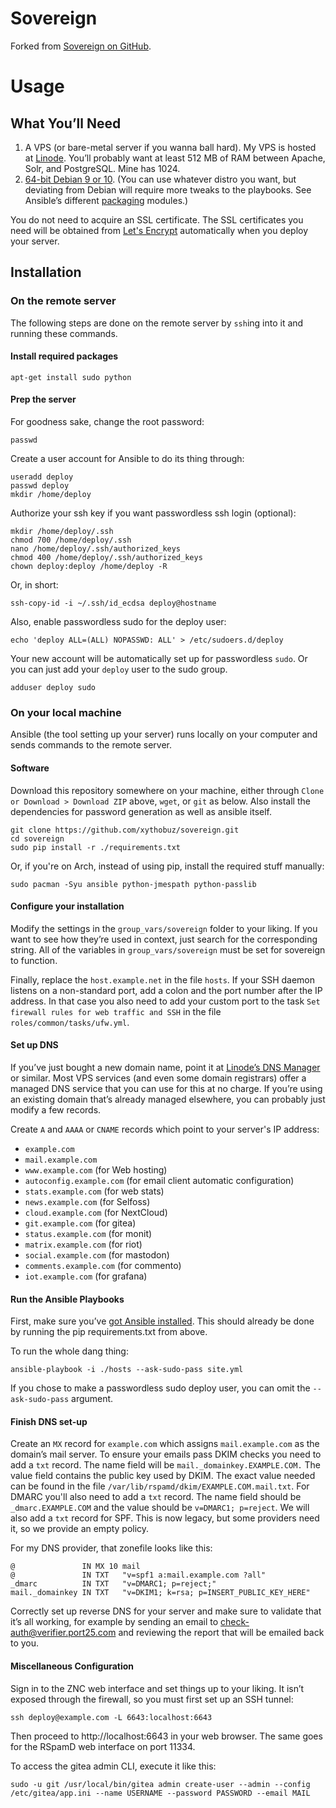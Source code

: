 # Sovereign

Forked from [Sovereign on GitHub](https://github.com/sovereign/sovereign).

# Usage

## What You’ll Need

1.  A VPS (or bare-metal server if you wanna ball hard). My VPS is hosted at [Linode](http://www.linode.com/?r=45405878277aa04ee1f1d21394285da6b43f963b). You’ll probably want at least 512 MB of RAM between Apache, Solr, and PostgreSQL. Mine has 1024.
2.  [64-bit Debian 9 or 10](http://www.debian.org/). (You can use whatever distro you want, but deviating from Debian will require more tweaks to the playbooks. See Ansible’s different [packaging](http://docs.ansible.com/ansible/list_of_packaging_modules.html) modules.)

You do not need to acquire an SSL certificate.  The SSL certificates you need will be obtained from [Let's Encrypt](https://letsencrypt.org/) automatically when you deploy your server.

## Installation

### On the remote server

The following steps are done on the remote server by `ssh`ing into it and running these commands.

#### Install required packages

    apt-get install sudo python

#### Prep the server

For goodness sake, change the root password:

    passwd

Create a user account for Ansible to do its thing through:

    useradd deploy
    passwd deploy
    mkdir /home/deploy

Authorize your ssh key if you want passwordless ssh login (optional):

    mkdir /home/deploy/.ssh
    chmod 700 /home/deploy/.ssh
    nano /home/deploy/.ssh/authorized_keys
    chmod 400 /home/deploy/.ssh/authorized_keys
    chown deploy:deploy /home/deploy -R

Or, in short:

    ssh-copy-id -i ~/.ssh/id_ecdsa deploy@hostname

Also, enable passwordless sudo for the deploy user:

    echo 'deploy ALL=(ALL) NOPASSWD: ALL' > /etc/sudoers.d/deploy

Your new account will be automatically set up for passwordless `sudo`.
Or you can just add your `deploy` user to the sudo group.

    adduser deploy sudo

### On your local machine

Ansible (the tool setting up your server) runs locally on your computer and sends commands to the remote server.

#### Software

Download this repository somewhere on your machine, either through `Clone or Download > Download ZIP` above, `wget`, or `git` as below.
Also install the dependencies for password generation as well as ansible itself.
    
    git clone https://github.com/xythobuz/sovereign.git
    cd sovereign
    sudo pip install -r ./requirements.txt

Or, if you're on Arch, instead of using pip, install the required stuff manually:

    sudo pacman -Syu ansible python-jmespath python-passlib

#### Configure your installation

Modify the settings in the `group_vars/sovereign` folder to your liking.
If you want to see how they’re used in context, just search for the corresponding string.
All of the variables in `group_vars/sovereign` must be set for sovereign to function.

Finally, replace the `host.example.net` in the file `hosts`.
If your SSH daemon listens on a non-standard port, add a colon and the port number after the IP address.
In that case you also need to add your custom port to the task `Set firewall rules for web traffic and SSH` in the file `roles/common/tasks/ufw.yml`.

#### Set up DNS

If you’ve just bought a new domain name, point it at [Linode’s DNS Manager](https://library.linode.com/dns-manager) or similar.
Most VPS services (and even some domain registrars) offer a managed DNS service that you can use for this at no charge.
If you’re using an existing domain that’s already managed elsewhere, you can probably just modify a few records.

Create `A` and `AAAA` or `CNAME` records which point to your server's IP address:

* `example.com`
* `mail.example.com`
* `www.example.com` (for Web hosting)
* `autoconfig.example.com` (for email client automatic configuration)
* `stats.example.com` (for web stats)
* `news.example.com` (for Selfoss)
* `cloud.example.com` (for NextCloud)
* `git.example.com` (for gitea)
* `status.example.com` (for monit)
* `matrix.example.com` (for riot)
* `social.example.com` (for mastodon)
* `comments.example.com` (for commento)
* `iot.example.com` (for grafana)

#### Run the Ansible Playbooks

First, make sure you’ve [got Ansible installed](http://docs.ansible.com/intro_installation.html#getting-ansible).
This should already be done by running the pip requirements.txt from above.

To run the whole dang thing:

    ansible-playbook -i ./hosts --ask-sudo-pass site.yml
    
If you chose to make a passwordless sudo deploy user, you can omit the `--ask-sudo-pass` argument.

#### Finish DNS set-up

Create an `MX` record for `example.com` which assigns `mail.example.com` as the domain’s mail server.
To ensure your emails pass DKIM checks you need to add a `txt` record.
The name field will be `mail._domainkey.EXAMPLE.COM.`
The value field contains the public key used by DKIM.
The exact value needed can be found in the file `/var/lib/rspamd/dkim/EXAMPLE.COM.mail.txt`.
For DMARC you'll also need to add a `txt` record.
The name field should be `_dmarc.EXAMPLE.COM` and the value should be `v=DMARC1; p=reject`.
We will also add a `txt` record for SPF. This is now legacy, but some providers need it, so we provide an empty policy.

For my DNS provider, that zonefile looks like this:

    @               IN MX 10 mail
    @               IN TXT   "v=spf1 a:mail.example.com ?all"
    _dmarc          IN TXT   "v=DMARC1; p=reject;"
    mail._domainkey IN TXT   "v=DKIM1; k=rsa; p=INSERT_PUBLIC_KEY_HERE"

Correctly set up reverse DNS for your server and make sure to validate that it’s all working,
for example by sending an email to <a href="mailto:check-auth@verifier.port25.com">check-auth@verifier.port25.com</a>
and reviewing the report that will be emailed back to you.

#### Miscellaneous Configuration

Sign in to the ZNC web interface and set things up to your liking.
It isn’t exposed through the firewall, so you must first set up an SSH tunnel:

    ssh deploy@example.com -L 6643:localhost:6643

Then proceed to http://localhost:6643 in your web browser.
The same goes for the RSpamD web interface on port 11334.

To access the gitea admin CLI, execute it like this:

    sudo -u git /usr/local/bin/gitea admin create-user --admin --config /etc/gitea/app.ini --name USERNAME --password PASSWORD --email MAIL
